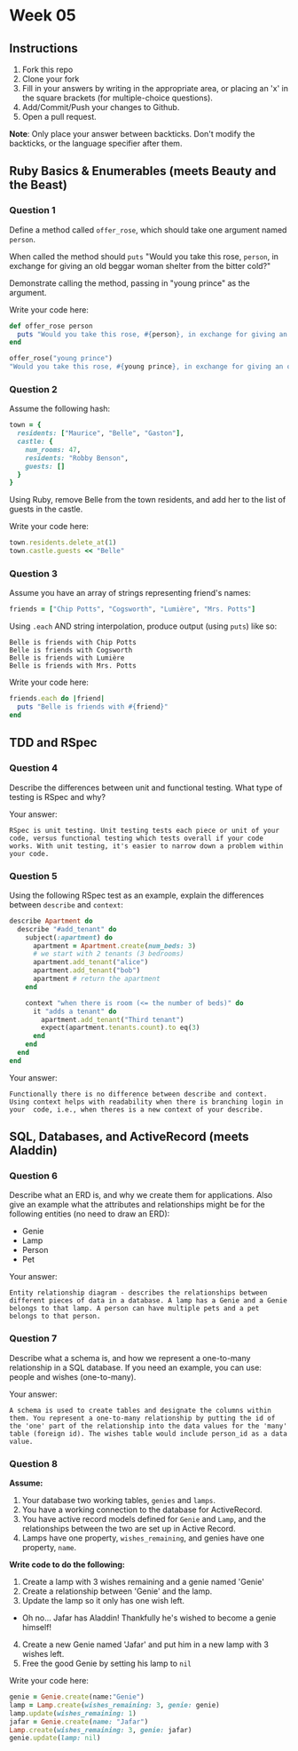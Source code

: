 # Week 05

## Instructions

1. Fork this repo
2. Clone your fork
3. Fill in your answers by writing in the appropriate area, or placing an 'x' in
the square brackets (for multiple-choice questions).
4. Add/Commit/Push your changes to Github.
5. Open a pull request.

**Note**: Only place your answer between backticks. Don't modify the backticks,
or the language specifier after them.

## Ruby Basics & Enumerables (meets Beauty and the Beast)

### Question 1

Define a method called `offer_rose`, which should take one argument named `person`.

When called the method should `puts` "Would you take this rose, `person`, in exchange for giving an old beggar woman shelter from the bitter cold?"

Demonstrate calling the method, passing in "young prince" as the argument.

Write your code here:
```ruby
def offer_rose person
  puts "Would you take this rose, #{person}, in exchange for giving an old beggar woman shelter from the bitter cold?"
end

offer_rose("young prince")
"Would you take this rose, #{young prince}, in exchange for giving an old beggar woman shelter from the bitter cold?"

```

### Question 2

Assume the following hash:

```ruby
town = {
  residents: ["Maurice", "Belle", "Gaston"],
  castle: {
    num_rooms: 47,
    residents: "Robby Benson",
    guests: []
  }
}
```

Using Ruby, remove Belle from the town residents, and
add her to the list of guests in the castle.

Write your code here:
```ruby
town.residents.delete_at(1)
town.castle.guests << "Belle"
```

### Question 3

Assume you have an array of strings representing friend's names:

```ruby
friends = ["Chip Potts", "Cogsworth", "Lumière", "Mrs. Potts"]
```

Using `.each` AND string interpolation, produce output (using `puts`) like so:

```
Belle is friends with Chip Potts
Belle is friends with Cogsworth
Belle is friends with Lumière
Belle is friends with Mrs. Potts
```

Write your code here:
```ruby
friends.each do |friend|
  puts "Belle is friends with #{friend}"
end
```

## TDD and RSpec

### Question 4

Describe the differences between unit and functional testing. What type of testing is RSpec and why?

Your answer:
```text
RSpec is unit testing. Unit testing tests each piece or unit of your code, versus functional testing which tests overall if your code works. With unit testing, it's easier to narrow down a problem within your code.
```

### Question 5

Using the following RSpec test as an example, explain the differences between `describe` and `context`:

```ruby
describe Apartment do
  describe "#add_tenant" do
    subject(:apartment) do
      apartment = Apartment.create(num_beds: 3)
      # we start with 2 tenants (3 bedrooms)
      apartment.add_tenant("alice")
      apartment.add_tenant("bob")
      apartment # return the apartment
    end

    context "when there is room (<= the number of beds)" do
      it "adds a tenant" do
        apartment.add_tenant("Third tenant")
        expect(apartment.tenants.count).to eq(3)
      end
    end
  end
end
```

Your answer:
```text
Functionally there is no difference between describe and context. Using context helps with readability when there is branching login in your  code, i.e., when theres is a new context of your describe.
```

## SQL, Databases, and ActiveRecord (meets Aladdin)

### Question 6

Describe what an ERD is, and why we create them for applications. Also give an
example what the attributes and relationships might be for the following
entities (no need to draw an ERD):
* Genie
* Lamp
* Person
* Pet

Your answer:
```
Entity relationship diagram - describes the relationships between different pieces of data in a database. A lamp has a Genie and a Genie belongs to that lamp. A person can have multiple pets and a pet belongs to that person.
```

### Question 7

Describe what a schema is, and how we represent a one-to-many relationship in a
SQL database. If you need an example, you can use: people and wishes
(one-to-many).

Your answer:
```
A schema is used to create tables and designate the columns within them. You represent a one-to-many relationship by putting the id of the 'one' part of the relationship into the data values for the 'many' table (foreign id). The wishes table would include person_id as a data value.
```

### Question 8

**Assume:**  

1. Your database two working tables, `genies` and `lamps`.  
2. You have a working connection to the database for ActiveRecord.  
3. You have active record models defined for `Genie` and `Lamp`, and the
relationships between the two are set up in Active Record.  
4. Lamps have one property, `wishes_remaining`, and genies have one property, `name`.  

**Write code to do the following:**

1. Create a lamp with 3 wishes remaining and a genie named 'Genie'
2. Create a relationship between 'Genie' and the lamp.
3. Update the lamp so it only has one wish left.
  * Oh no... Jafar has Aladdin! Thankfully he's wished to become a genie himself!
4. Create a new Genie named 'Jafar' and put him in a new lamp with 3 wishes left.
5. Free the good Genie by setting his lamp to `nil`


Write your code here:
```ruby
genie = Genie.create(name:"Genie")
lamp = Lamp.create(wishes_remaining: 3, genie: genie)
lamp.update(wishes_remaining: 1)
jafar = Genie.create(name: "Jafar")
Lamp.create(wishes_remaining: 3, genie: jafar)
genie.update(lamp: nil)
```
